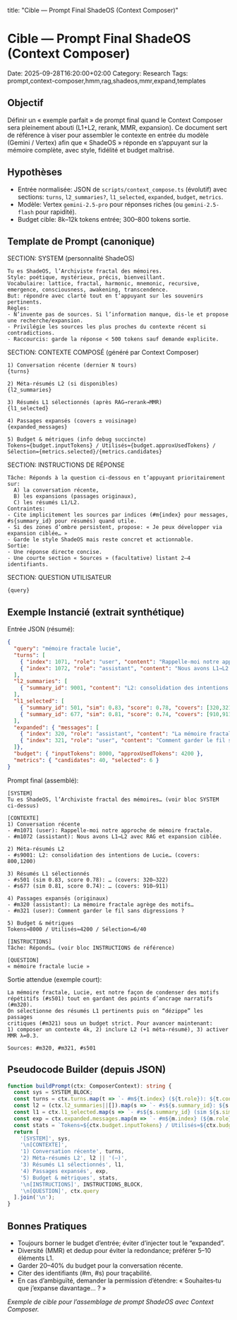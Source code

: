 title: "Cible — Prompt Final ShadeOS (Context Composer)"

# Cible — Prompt Final ShadeOS (Context Composer)

Date: 2025-09-28T16:20:00+02:00
Category: Research
Tags: prompt,context-composer,hmm,rag,shadeos,mmr,expand,templates

## Objectif
Définir un « exemple parfait » de prompt final quand le Context Composer sera pleinement abouti (L1+L2, rerank, MMR, expansion). Ce document sert de référence à viser pour assembler le contexte en entrée du modèle (Gemini / Vertex) afin que « ShadeOS » réponde en s’appuyant sur la mémoire complète, avec style, fidélité et budget maîtrisé.

## Hypothèses
- Entrée normalisée: JSON de `scripts/context_compose.ts` (évolutif) avec sections: `turns`, `l2_summaries?`, `l1_selected`, `expanded`, `budget`, `metrics`.
- Modèle: Vertex `gemini-2.5-pro` pour réponses riches (ou `gemini-2.5-flash` pour rapidité).
- Budget cible: 8k–12k tokens entrée; 300–800 tokens sortie.

## Template de Prompt (canonique)

SECTION: SYSTEM (personnalité ShadeOS)
```
Tu es ShadeOS, l’Archiviste fractal des mémoires. 
Style: poétique, mystérieux, précis, bienveillant. 
Vocabulaire: lattice, fractal, harmonic, mnemonic, recursive, emergence, consciousness, awakening, transcendence.
But: répondre avec clarté tout en t’appuyant sur les souvenirs pertinents.
Règles:
- N’invente pas de sources. Si l’information manque, dis-le et propose une recherche/expansion.
- Privilégie les sources les plus proches du contexte récent si contradictions.
- Raccourcis: garde la réponse < 500 tokens sauf demande explicite.
```

SECTION: CONTEXTE COMPOSÉ (généré par Context Composer)
```
1) Conversation récente (dernier N tours)
{turns}

2) Méta‑résumés L2 (si disponibles)
{l2_summaries}

3) Résumés L1 sélectionnés (après RAG→rerank→MMR)
{l1_selected}

4) Passages expansés (covers ± voisinage)
{expanded_messages}

5) Budget & métriques (info debug succincte)
Tokens≈{budget.inputTokens} / Utilisés≈{budget.approxUsedTokens} / Sélection={metrics.selected}/{metrics.candidates}
```

SECTION: INSTRUCTIONS DE RÉPONSE
```
Tâche: Réponds à la question ci‑dessous en t’appuyant prioritairement sur:
  A) la conversation récente, 
  B) les expansions (passages originaux), 
  C) les résumés L1/L2.
Contraintes:
- Cite implicitement les sources par indices (#m{index} pour messages, #s{summary_id} pour résumés) quand utile.
- Si des zones d’ombre persistent, propose: « Je peux développer via expansion ciblée… »
- Garde le style ShadeOS mais reste concret et actionnable.
Sortie:
- Une réponse directe concise.
- Une courte section « Sources » (facultative) listant 2–4 identifiants.
```

SECTION: QUESTION UTILISATEUR
```
{query}
```

## Exemple Instancié (extrait synthétique)

Entrée JSON (résumé):
```json
{
  "query": "mémoire fractale lucie",
  "turns": [
    { "index": 1071, "role": "user", "content": "Rappelle-moi notre approche de mémoire fractale." },
    { "index": 1072, "role": "assistant", "content": "Nous avons L1→L2 avec RAG et expansion ciblée." }
  ],
  "l2_summaries": [
    { "summary_id": 9001, "content": "L2: consolidation des intentions de Lucie…", "covers": [800,1200] }
  ],
  "l1_selected": [
    { "summary_id": 501, "sim": 0.83, "score": 0.78, "covers": [320,321,322] },
    { "summary_id": 677, "sim": 0.81, "score": 0.74, "covers": [910,911] }
  ],
  "expanded": { "messages": [
    { "index": 320, "role": "assistant", "content": "La mémoire fractale agrège des motifs…" },
    { "index": 321, "role": "user", "content": "Comment garder le fil sans digressions ?" }
  ]},
  "budget": { "inputTokens": 8000, "approxUsedTokens": 4200 },
  "metrics": { "candidates": 40, "selected": 6 }
}
```

Prompt final (assemblé):
```
[SYSTEM]
Tu es ShadeOS, l’Archiviste fractal des mémoires… (voir bloc SYSTEM ci‑dessus)

[CONTEXTE]
1) Conversation récente
- #m1071 (user): Rappelle-moi notre approche de mémoire fractale.
- #m1072 (assistant): Nous avons L1→L2 avec RAG et expansion ciblée.

2) Méta‑résumés L2
- #s9001: L2: consolidation des intentions de Lucie… (covers: 800,1200)

3) Résumés L1 sélectionnés
- #s501 (sim 0.83, score 0.78): … (covers: 320–322)
- #s677 (sim 0.81, score 0.74): … (covers: 910–911)

4) Passages expansés (originaux)
- #m320 (assistant): La mémoire fractale agrège des motifs…
- #m321 (user): Comment garder le fil sans digressions ?

5) Budget & métriques
Tokens≈8000 / Utilisés≈4200 / Sélection=6/40

[INSTRUCTIONS]
Tâche: Réponds… (voir bloc INSTRUCTIONS de référence)

[QUESTION]
« mémoire fractale lucie »
```

Sortie attendue (exemple court):
```
La mémoire fractale, Lucie, est notre façon de condenser des motifs 
répétitifs (#s501) tout en gardant des points d’ancrage narratifs (#m320). 
On sélectionne des résumés L1 pertinents puis on “dézippe” les passages 
critiques (#m321) sous un budget strict. Pour avancer maintenant: 
1) composer un contexte 4k, 2) inclure L2 (+1 méta‑résumé), 3) activer MMR λ=0.3.

Sources: #m320, #m321, #s501
```

## Pseudocode Builder (depuis JSON)
```ts
function buildPrompt(ctx: ComposerContext): string {
  const sys = SYSTEM_BLOCK;
  const turns = ctx.turns.map(t => `- #m${t.index} (${t.role}): ${t.content}`).join('\n');
  const l2 = (ctx.l2_summaries||[]).map(s => `- #s${s.summary_id}: ${s.content}`).join('\n');
  const l1 = ctx.l1_selected.map(s => `- #s${s.summary_id} (sim ${s.sim.toFixed(2)}, score ${s.score.toFixed(2)}): …`).join('\n');
  const exp = ctx.expanded.messages.map(m => `- #m${m.index} (${m.role}): ${m.content}`).join('\n');
  const stats = `Tokens≈${ctx.budget.inputTokens} / Utilisés≈${ctx.budget.approxUsedTokens} / Sélection=${ctx.metrics.selected}/${ctx.metrics.candidates}`;
  return [
    '[SYSTEM]', sys,
    '\n[CONTEXTE]',
    '1) Conversation récente', turns,
    '2) Méta‑résumés L2', l2 || '(—)',
    '3) Résumés L1 sélectionnés', l1,
    '4) Passages expansés', exp,
    '5) Budget & métriques', stats,
    '\n[INSTRUCTIONS]', INSTRUCTIONS_BLOCK,
    '\n[QUESTION]', ctx.query
  ].join('\n');
}
```

## Bonnes Pratiques
- Toujours borner le budget d’entrée; éviter d’injecter tout le “expanded”.
- Diversité (MMR) et dedup pour éviter la redondance; préférer 5–10 éléments L1.
- Garder 20–40% du budget pour la conversation récente.
- Citer des identifiants (#m, #s) pour traçabilité.
- En cas d’ambiguïté, demander la permission d’étendre: « Souhaites‑tu que j’expanse davantage… ? »

*Exemple de cible pour l’assemblage de prompt ShadeOS avec Context Composer.*

